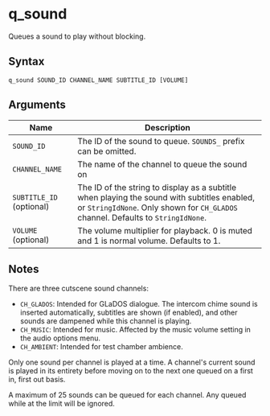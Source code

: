 # q_sound

Queues a sound to play without blocking.

## Syntax

```
q_sound SOUND_ID CHANNEL_NAME SUBTITLE_ID [VOLUME]
```

## Arguments

| Name                | Description                                                                                                                                                                          |
| ------------------- | ------------------------------------------------------------------------------------------------------------------------------------------------------------------------------------ |
| `SOUND_ID`          | The ID of the sound to queue. `SOUNDS_` prefix can be omitted.                                                                                                                       |
| `CHANNEL_NAME`      | The name of the channel to queue the sound on                                                                                                                                        |
| `SUBTITLE_ID` (optional) | The ID of the string to display as a subtitle when playing the sound with subtitles enabled, or `StringIdNone`. Only shown for `CH_GLADOS` channel. Defaults to `StringIdNone`. |
| `VOLUME` (optional) | The volume multiplier for playback. 0 is muted and 1 is normal volume. Defaults to 1.                                                                                                |

## Notes

There are three cutscene sound channels:

* `CH_GLADOS`: Intended for GLaDOS dialogue. The intercom chime sound is
               inserted automatically, subtitles are shown (if enabled), and
               other sounds are dampened while this channel is playing.
* `CH_MUSIC`: Intended for music. Affected by the music volume setting in the
              audio options menu.
* `CH_AMBIENT`: Intended for test chamber ambience.

Only one sound per channel is played at a time. A channel's current sound is
played in its entirety before moving on to the next one queued on a first in,
first out basis.

A maximum of 25 sounds can be queued for each channel. Any queued while at the
limit will be ignored.

